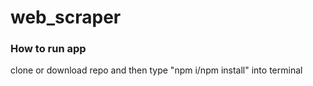 # web_scraper
### How to run app
clone or download repo and then type "npm i/npm install" into terminal 
